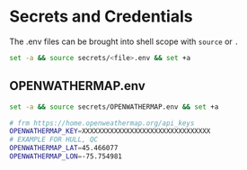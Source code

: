 # Secrets and Credentials

The .env files can be brought into shell scope with `source` or `.`

```bash
set -a && source secrets/<file>.env && set +a
```

## OPENWATHERMAP.env

```bash
set -a && source secrets/OPENWATHERMAP.env && set +a
```

```bash
# frm https://home.openweathermap.org/api_keys
OPENWATHERMAP_KEY=XXXXXXXXXXXXXXXXXXXXXXXXXXXXXXXX
# EXAMPLE FOR HULL, QC
OPENWATHERMAP_LAT=45.466077
OPENWATHERMAP_LON=-75.754981
```
